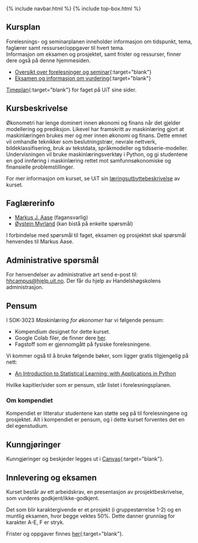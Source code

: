 {% include navbar.html %}  {% include top-box.html %}

## Kursplan  
Forelesnings- og seminarplanen inneholder informasjon om tidspunkt, tema, faglærer samt ressurser/oppgaver til hvert tema.  
Informasjon om eksamen og prosjektet, samt frister og ressurser, finner dere også på denne hjemmesiden.  

- [Oversikt over forelesninger og seminar](forelesningsplan.html){:target="blank"}
- [Eksamen og informasjon om vurdering](eksamen.html){:target="blank"}   


[Timeplan](https://timeplan.uit.no/emne_timeplan.php?sem=25v&module=SOK-3023-1){:target="blank"} for faget på UiT sine sider.


## Kursbeskrivelse 
Økonometri har lenge dominert innen økonomi og finans når det gjelder modellering og prediksjon. Likevel har framskritt av maskinlæring gjort at maskinlæringen brukes mer og mer innen økonomi og finans. Dette emnet vil omhandle teknikker som beslutningstrær, nevrale nettverk, bildeklassifisering, bruk av tekstdata, språkmodeller og tidsserie-modeller.
Undervisningen vil bruke maskinlæringsverktøy i Python, og gi studentene en god innføring i maskinlæring rettet mot samfunnsøkonomiske og finansielle problemstillinger.

For mer informasjon om kurset, se UiT sin [læringsutbyttebeskrivelse](https://uit.no/utdanning/emner/emne/859436/sok-3023) av kurset.

## Faglærerinfo  
- [Markus J. Aase](https://uit.no/ansatte/person?p_document_id=844489&p_dimension_id=88163) (fagansvarlig)
- [Øystein Myrland](https://uit.no/ansatte/oystein.myrland) (kan bistå på enkelte spørsmål)

I forbindelse med spørsmål til faget, eksamen og prosjektet skal spørsmål henvendes til Markus Aase. 

## Administrative spørsmål
For henvendelser av administrative art send e-post til: <hhcampus@hjelp.uit.no>. Der får du hjelp av Handelshøgskolens administrasjon.

## Pensum
I SOK-3023 *Maskinlæring for økonomer* har vi følgende pensum:
* Kompendium designet for dette kurset.
* Google Colab filer, de finner dere [her](https://github.com/uit-sok-3023-v26/uit-sok-3023-v26.github.io/tree/main/notebooks).
* Fagstoff som er gjennomgått på fysiske forelesningene.

Vi kommer også til å bruke følgende bøker, som ligger gratis tilgjengelig på nett:
* [An Introduction to Statistical Learning: with Applications in Python](https://www.statlearning.com/)

Hvilke kapitler/sider som er pensum, står listet i forelesningsplanen.

### Om kompendiet
Kompendiet er litteratur studentene kan støtte seg på til forelesningene og prosjektet. Alt i kompendiet er pensum, og i dette kurset forventes det en del egenstudium.

## Kunngjøringer  
Kunngjøringer og beskjeder legges ut i [Canvas](https://uit.instructure.com/){:target="blank"}.

## Innlevering og eksamen  
Kurset består av ett arbeidskrav, en presentasjon av prosjektbeskrivelse, som vurderes godkjent/ikke-godkjent. 

Det som blir karaktergivende er et prosjekt (i gruppestørrelse 1-2) og en muntlig eksamen, hvor begge vektes 50%. Dette danner grunnlag for karakter A-E, F er stryk.

Frister og oppgaver finnes [her](eksamen.html){:target="blank"}.    
